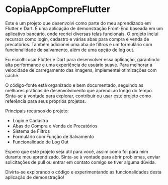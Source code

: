 # CopiaAppCompreFlutter
Este é um projeto que desenvolvi como parte do meu aprendizado em Flutter e Dart. É uma aplicação de demonstração Front-End baseada em um aplicativo bancário, onde recriei diversas telas funcionais. O projeto inclui recursos como login, cadastro e várias abas para compra e venda de precatórios. Também adicionei uma aba de filtros e um formulário com funcionalidade de salvamento, além de uma opção de log out.

Eu escolhi usar Flutter e Dart para desenvolver essa aplicação, garantindo alta performance e uma experiência de usuário suave. Para melhorar a velocidade de carregamento das imagens, implementei otimizações com cache.

O código-fonte está organizado e bem documentado, seguindo as melhores práticas de desenvolvimento que aprendi ao longo do tempo. Sinta-se à vontade para explorar, contribuir ou usar este projeto como referência para seus próprios projetos.

Principais recursos do projeto:
- Login e Cadastro
- Abas de Compra e Venda de Precatórios
- Sistema de Filtros
- Formulário com Função de Salvamento
- Funcionalidade de Log Out

Espero que este projeto seja útil para você, assim como foi para mim durante meu aprendizado. Sinta-se à vontade para abrir problemas, enviar solicitações de pull ou entrar em contato comigo se tiver alguma dúvida.

Divirta-se explorando o código e experimentando as funcionalidades desta aplicação de demonstração!

